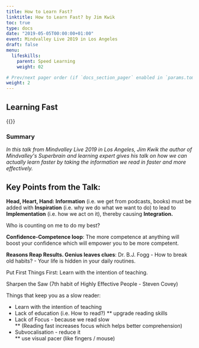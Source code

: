 ```yaml
---
title: How to Learn Fast?
linktitle: How to Learn Fast? by Jim Kwik
toc: true
type: docs
date: "2019-05-05T00:00:00+01:00"
event: Mindvalley Live 2019 in Los Angeles
draft: false
menu:
  lifeskills:
    parent: Speed Learning
    weight: 02

# Prev/next pager order (if `docs_section_pager` enabled in `params.toml`)
weight: 2
---
```


## Learning Fast

{{<youtube Y1e38mkTfRA>}}

### Summary

_In this talk from Mindvalley Live 2019 in Los Angeles, Jim Kwik the author of Mindvalley's Superbrain and learning expert gives his talk on how we can actually learn faster by taking the information we read in faster and more effectively._

## **Key Points from the Talk:**

**Head, Heart, Hand: Information** (i.e. we get from podcasts, books) must be added with **Inspiration** (i.e. why we do what we want to do) to lead to **Implementation** (i.e. how we act on it), thereby causing **Integration.**

Who is counting on me to do my best?

**Confidence-Competence loop**: The more competence at anything will boost your confidence which will empower you to be more competent.

**Reasons Reap Results. Genius leaves clues**: Dr. B.J. Fogg - How to break old habits? - Your life is hidden in your daily routines.

Put First Things First: Learn with the intention of teaching.

Sharpen the Saw (7th habit of Highly Effective People - Steven Covey)

Things that keep you as a slow reader:

- Learn with the intention of teaching
- Lack of education (i.e. How to read?)
  \*\* upgrade reading skills
- Lack of Focus - because we read slow  
   \*\* (Reading fast increases focus which helps better comprehension)
- Subvocalisation - reduce it  
   \*\* use visual pacer (like fingers / mouse)
